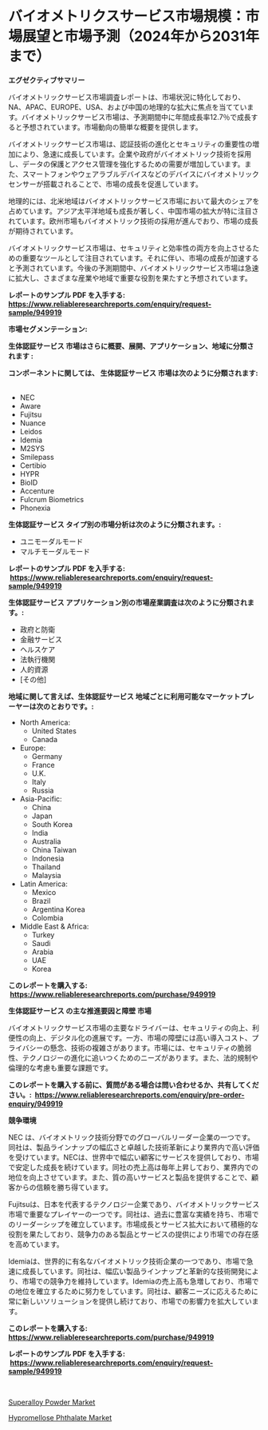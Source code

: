 <p><h1>バイオメトリクスサービス市場規模：市場展望と市場予測（2024年から2031年まで）</h1></p><p><strong>エグゼクティブサマリー</strong></p>
<p><p>バイオメトリックサービス市場調査レポートは、市場状況に特化しており、NA、APAC、EUROPE、USA、および中国の地理的な拡大に焦点を当てています。バイオメトリックサービス市場は、予測期間中に年間成長率12.7％で成長すると予想されています。市場動向の簡単な概要を提供します。</p><p>バイオメトリックサービス市場は、認証技術の進化とセキュリティの重要性の増加により、急速に成長しています。企業や政府がバイオメトリック技術を採用し、データの保護とアクセス管理を強化するための需要が増加しています。また、スマートフォンやウェアラブルデバイスなどのデバイスにバイオメトリックセンサーが搭載されることで、市場の成長を促進しています。</p><p>地理的には、北米地域はバイオメトリックサービス市場において最大のシェアを占めています。アジア太平洋地域も成長が著しく、中国市場の拡大が特に注目されています。欧州市場もバイオメトリック技術の採用が進んでおり、市場の成長が期待されています。</p><p>バイオメトリックサービス市場は、セキュリティと効率性の両方を向上させるための重要なツールとして注目されています。それに伴い、市場の成長が加速すると予測されています。今後の予測期間中、バイオメトリックサービス市場は急速に拡大し、さまざまな産業や地域で重要な役割を果たすと予想されています。</p></p>
<p><strong>レポートのサンプル PDF を入手する: <a href="https://www.reliableresearchreports.com/enquiry/request-sample/949919">https://www.reliableresearchreports.com/enquiry/request-sample/949919</a></strong></p>
<p><strong>市場セグメンテーション:</strong></p>
<p><strong> 生体認証サービス 市場はさらに概要、展開、アプリケーション、地域に分類されます :</strong></p>
<p><strong>コンポーネントに関しては、 生体認証サービス 市場は次のように分類されます: &nbsp;</strong></p>
<p><ul><li>NEC</li><li>Aware</li><li>Fujitsu</li><li>Nuance</li><li>Leidos</li><li>Idemia</li><li>M2SYS</li><li>Smilepass</li><li>Certibio</li><li>HYPR</li><li>BioID</li><li>Accenture</li><li>Fulcrum Biometrics</li><li>Phonexia</li></ul></p>
<p><strong> 生体認証サービス タイプ別の市場分析は次のように分類されます。:</strong></p>
<p><ul><li>ユニモーダルモード</li><li>マルチモーダルモード</li></ul></p>
<p><strong>レポートのサンプル PDF を入手する: &nbsp;<a href="https://www.reliableresearchreports.com/enquiry/request-sample/949919">https://www.reliableresearchreports.com/enquiry/request-sample/949919</a></strong></p>
<p><strong> 生体認証サービス アプリケーション別の市場産業調査は次のように分類されます。:</strong></p>
<p><ul><li>政府と防衛</li><li>金融サービス</li><li>ヘルスケア</li><li>法執行機関</li><li>人的資源</li><li>[その他]</li></ul></p>
<p><strong>地域に関して言えば、生体認証サービス 地域ごとに利用可能なマーケットプレーヤーは次のとおりです。:</strong></p>
<p><ul>
    <li>
        North America:
        <ul>
            <li>United States</li>
            <li>Canada</li>
        </ul>
    </li>
    <li>
        Europe:
        <ul>
            <li>Germany</li>
            <li>France</li>
            <li>U.K.</li>
            <li>Italy</li>
            <li>Russia</li>
        </ul>
    </li>
    <li>
        Asia-Pacific:
        <ul>
            <li>China</li>
            <li>Japan</li>
            <li>South Korea</li>
            <li>India</li>
            <li>Australia</li>
            <li>China Taiwan</li>
            <li>Indonesia</li>
            <li>Thailand</li>
            <li>Malaysia</li>
        </ul>
    </li>
    <li>
        Latin America:
        <ul>
            <li>Mexico</li>
            <li>Brazil</li>
            <li>Argentina Korea</li>
            <li>Colombia</li>
        </ul>
    </li>
    <li>
        Middle East & Africa:
        <ul>
            <li>Turkey</li>
            <li>Saudi</li>
            <li>Arabia</li>
            <li>UAE</li>
            <li>Korea</li>
        </ul>
    </li>
    </ul></p>
<p><strong>このレポートを購入する: &nbsp;<a href="https://www.reliableresearchreports.com/purchase/949919">https://www.reliableresearchreports.com/purchase/949919</a></strong></p>
<p><strong>生体認証サービス の主な推進要因と障壁 市場</strong></p>
<p><p>バイオメトリックサービス市場の主要なドライバーは、セキュリティの向上、利便性の向上、デジタル化の進展です。一方、市場の障壁には高い導入コスト、プライバシーの懸念、技術の複雑さがあります。市場には、セキュリティの脆弱性、テクノロジーの進化に追いつくためのニーズがあります。また、法的規制や倫理的な考慮も重要な課題です。</p></p>
<p><strong>このレポートを購入する前に、質問がある場合は問い合わせるか、共有してください。:&nbsp; <a href="https://www.reliableresearchreports.com/enquiry/pre-order-enquiry/949919">https://www.reliableresearchreports.com/enquiry/pre-order-enquiry/949919</a></strong></p>
<p><strong>競争環境</strong></p>
<p><p>NEC は、バイオメトリック技術分野でのグローバルリーダー企業の一つです。同社は、製品ラインナップの幅広さと卓越した技術革新により業界内で高い評価を受けています。NECは、世界中で幅広い顧客にサービスを提供しており、市場で安定した成長を続けています。同社の売上高は毎年上昇しており、業界内での地位を向上させています。また、質の高いサービスと製品を提供することで、顧客からの信頼を勝ち得ています。</p><p>Fujitsuは、日本を代表するテクノロジー企業であり、バイオメトリックサービス市場で重要なプレイヤーの一つです。同社は、過去に豊富な実績を持ち、市場でのリーダーシップを確立しています。市場成長とサービス拡大において積極的な役割を果たしており、競争力のある製品とサービスの提供により市場での存在感を高めています。</p><p>Idemiaは、世界的に有名なバイオメトリック技術企業の一つであり、市場で急速に成長しています。同社は、幅広い製品ラインナップと革新的な技術開発により、市場での競争力を維持しています。Idemiaの売上高も急増しており、市場での地位を確立するために努力をしています。同社は、顧客ニーズに応えるために常に新しいソリューションを提供し続けており、市場での影響力を拡大しています。</p></p>
<p><strong>このレポートを購入する: &nbsp; <a href="https://www.reliableresearchreports.com/purchase/949919">https://www.reliableresearchreports.com/purchase/949919</a></strong></p>
<p><strong>レポートのサンプル PDF を入手する: &nbsp;<a href="https://www.reliableresearchreports.com/enquiry/request-sample/949919">https://www.reliableresearchreports.com/enquiry/request-sample/949919</a></strong><strong></strong></p>
<p>&nbsp;</p>
<p><p><a href="https://butternut-bug-553.notion.site/Decoding-the-Superalloy-Powder-Market-A-Deep-Dive-into-the-Latest-Market-Trends-Market-Segmentatio-71b072b29ff542e58537198b49b3ffab">Superalloy Powder Market</a></p><p><a href="https://invited-way-688.notion.site/Hypromellose-Phthalate-Market-Size-2024-2031-Global-Industrial-Analysis-Key-Geographical-Regions--8d1adfa9f7bf4dd581a213c4dfc5ac22">Hypromellose Phthalate Market</a></p></p>